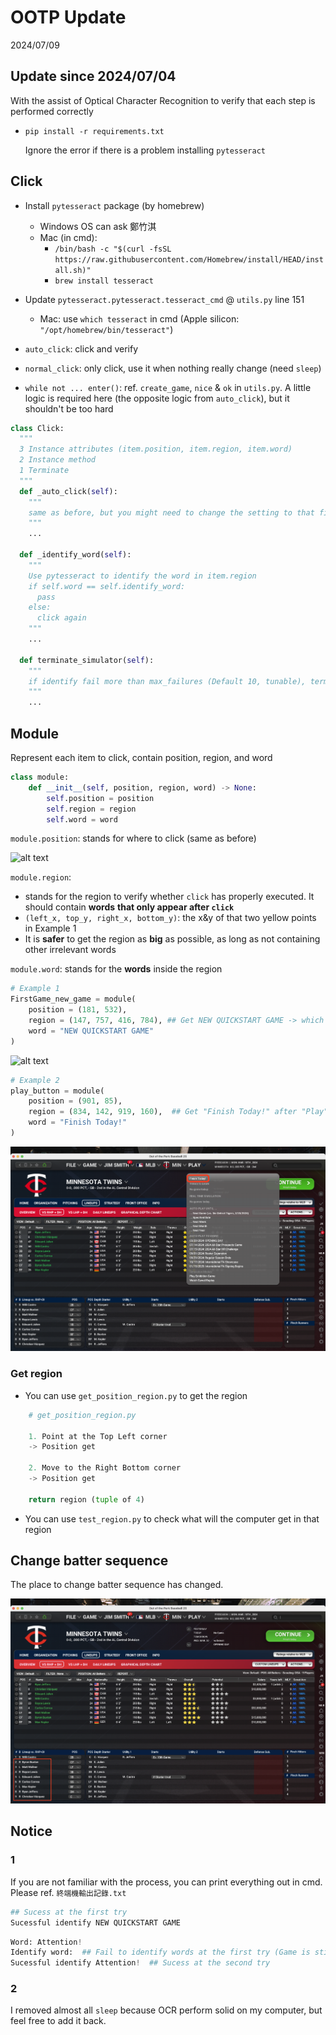 # OOTP Update
2024/07/09


## Update since 2024/07/04

With the assist of Optical Character Recognition to verify that each step is performed correctly
- `pip install -r requirements.txt`
  
  Ignore the error if there is a problem installing `pytesseract`

## Click
- Install `pytesseract` package (by homebrew)
  - Windows OS can ask 鄭竹淇
  - Mac (in cmd):
    - `/bin/bash -c "$(curl -fsSL https://raw.githubusercontent.com/Homebrew/install/HEAD/install.sh)"`
    - `brew install tesseract`
  
- Update `pytesseract.pytesseract.tesseract_cmd` @ `utils.py` line 151
  - Mac: use `which tesseract` in cmd (Apple silicon: `"/opt/homebrew/bin/tesseract"`)
- `auto_click`: click and verify
- `normal_click`: only click, use it when nothing really change (need `sleep`)
- `while not ... enter()`: ref. `create_game`, `nice` & `ok` in `utils.py`. A little logic is required here (the opposite logic from `auto_click`), but it shouldn't be too hard

```python
class Click:
  """
  3 Instance attributes (item.position, item.region, item.word)
  2 Instance method
  1 Terminate
  """
  def _auto_click(self):
    """
    same as before, but you might need to change the setting to that fit your computer the most
    """
    ...

  def _identify_word(self):
    """
    Use pytesseract to identify the word in item.region
    if self.word == self.identify_word:
      pass
    else:
      click again
    """
    ...

  def terminate_simulator(self):
    """
    if identify fail more than max_failures (Default 10, tunable), terminate code automatically
    """
    ...
```

## Module
Represent each item to click, contain position, region, and word 

```python
class module:
    def __init__(self, position, region, word) -> None:
        self.position = position
        self.region = region
        self.word = word
```

`module.position`: stands for where to click (same as before)

![alt text](<md/截圖 2024-07-09 16.45.47.png>)

`module.region`: 
- stands for the region to verify whether `click` has properly executed. It should contain **words** **that only appear after `click`**
- `(left_x, top_y, right_x, bottom_y)`: the x&y of that two yellow points in Example 1
- It is **safer** to get the region as **big** as possible, as long as not containing other irrelevant words

`module.word`: stands for the **words** inside the region

```python
# Example 1
FirstGame_new_game = module(
    position = (181, 532),
    region = (147, 757, 416, 784), ## Get NEW QUICKSTART GAME -> which means FirstGame_new_game had successfully click
    word = "NEW QUICKSTART GAME"
)
```

![alt text](<md/截圖 2024-07-09 16.45.57.png>)

```python
# Example 2
play_button = module(
    position = (901, 85),
    region = (834, 142, 919, 160),  ## Get "Finish Today!" after "Play" was clicked
    word = "Finish Today!"
)
```
![alt text](<md/截圖 2024-07-09 20.35.29.png>)

### Get region

- You can use `get_position_region.py` to get the region
```python
    # get_position_region.py

    1. Point at the Top Left corner 
    -> Position get

    2. Move to the Right Bottom corner
    -> Position get

    return region (tuple of 4)
```

- You can use `test_region.py` to check what will the computer get in that region


## Change batter sequence
The place to change batter sequence has changed.

![alt text](<md/截圖 2024-07-09 17.10.27.png>)


## Notice

### 1
If you are not familiar with the process, you can print everything out in cmd. Please ref. `終端機輸出記錄.txt`

```python
## Sucess at the first try
Sucessful identify NEW QUICKSTART GAME
```

```python
Word: Attention!
Identify word:  ## Fail to identify words at the first try (Game is still loading) -> click again
Sucessful identify Attention!  ## Sucess at the second try
```

### 2
I removed almost all `sleep` because OCR perform solid on my computer, but feel free to add it back.